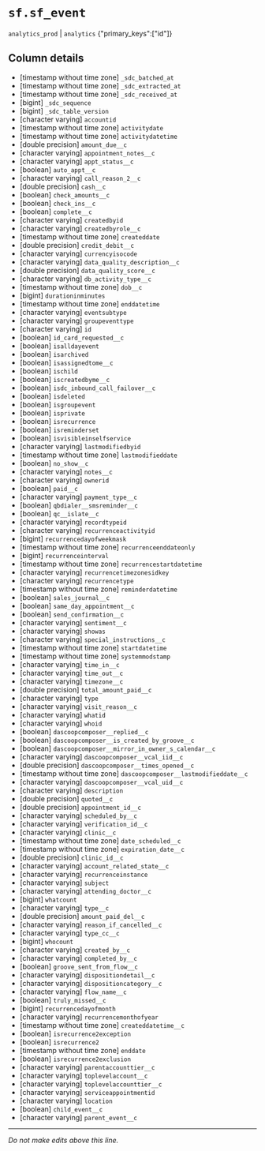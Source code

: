 # `sf.sf_event`
`analytics_prod` | `analytics`
{"primary_keys":["id"]}

## Column details
* [timestamp without time zone] `_sdc_batched_at`
* [timestamp without time zone] `_sdc_extracted_at`
* [timestamp without time zone] `_sdc_received_at`
* [bigint]    `_sdc_sequence`
* [bigint]    `_sdc_table_version`
* [character varying] `accountid`
* [timestamp without time zone] `activitydate`
* [timestamp without time zone] `activitydatetime`
* [double precision] `amount_due__c`
* [character varying] `appointment_notes__c`
* [character varying] `appt_status__c`
* [boolean]   `auto_appt__c`
* [character varying] `call_reason_2__c`
* [double precision] `cash__c`
* [boolean]   `check_amounts__c`
* [boolean]   `check_ins__c`
* [boolean]   `complete__c`
* [character varying] `createdbyid`
* [character varying] `createdbyrole__c`
* [timestamp without time zone] `createddate`
* [double precision] `credit_debit__c`
* [character varying] `currencyisocode`
* [character varying] `data_quality_description__c`
* [double precision] `data_quality_score__c`
* [character varying] `db_activity_type__c`
* [timestamp without time zone] `dob__c`
* [bigint]    `durationinminutes`
* [timestamp without time zone] `enddatetime`
* [character varying] `eventsubtype`
* [character varying] `groupeventtype`
* [character varying] `id`
* [boolean]   `id_card_requested__c`
* [boolean]   `isalldayevent`
* [boolean]   `isarchived`
* [boolean]   `isassignedtome__c`
* [boolean]   `ischild`
* [boolean]   `iscreatedbyme__c`
* [boolean]   `isdc_inbound_call_failover__c`
* [boolean]   `isdeleted`
* [boolean]   `isgroupevent`
* [boolean]   `isprivate`
* [boolean]   `isrecurrence`
* [boolean]   `isreminderset`
* [boolean]   `isvisibleinselfservice`
* [character varying] `lastmodifiedbyid`
* [timestamp without time zone] `lastmodifieddate`
* [boolean]   `no_show__c`
* [character varying] `notes__c`
* [character varying] `ownerid`
* [boolean]   `paid__c`
* [character varying] `payment_type__c`
* [boolean]   `qbdialer__smsreminder__c`
* [boolean]   `qc__islate__c`
* [character varying] `recordtypeid`
* [character varying] `recurrenceactivityid`
* [bigint]    `recurrencedayofweekmask`
* [timestamp without time zone] `recurrenceenddateonly`
* [bigint]    `recurrenceinterval`
* [timestamp without time zone] `recurrencestartdatetime`
* [character varying] `recurrencetimezonesidkey`
* [character varying] `recurrencetype`
* [timestamp without time zone] `reminderdatetime`
* [boolean]   `sales_journal__c`
* [boolean]   `same_day_appointment__c`
* [boolean]   `send_confirmation__c`
* [character varying] `sentiment__c`
* [character varying] `showas`
* [character varying] `special_instructions__c`
* [timestamp without time zone] `startdatetime`
* [timestamp without time zone] `systemmodstamp`
* [character varying] `time_in__c`
* [character varying] `time_out__c`
* [character varying] `timezone__c`
* [double precision] `total_amount_paid__c`
* [character varying] `type`
* [character varying] `visit_reason__c`
* [character varying] `whatid`
* [character varying] `whoid`
* [boolean]   `dascoopcomposer__replied__c`
* [boolean]   `dascoopcomposer__is_created_by_groove__c`
* [boolean]   `dascoopcomposer__mirror_in_owner_s_calendar__c`
* [character varying] `dascoopcomposer__vcal_iid__c`
* [double precision] `dascoopcomposer__times_opened__c`
* [timestamp without time zone] `dascoopcomposer__lastmodifieddate__c`
* [character varying] `dascoopcomposer__vcal_uid__c`
* [character varying] `description`
* [double precision] `quoted__c`
* [double precision] `appointment_id__c`
* [character varying] `scheduled_by__c`
* [character varying] `verification_id__c`
* [character varying] `clinic__c`
* [timestamp without time zone] `date_scheduled__c`
* [timestamp without time zone] `expiration_date__c`
* [double precision] `clinic_id__c`
* [character varying] `account_related_state__c`
* [character varying] `recurrenceinstance`
* [character varying] `subject`
* [character varying] `attending_doctor__c`
* [bigint]    `whatcount`
* [character varying] `type__c`
* [double precision] `amount_paid_del__c`
* [character varying] `reason_if_cancelled__c`
* [character varying] `type_cc__c`
* [bigint]    `whocount`
* [character varying] `created_by__c`
* [character varying] `completed_by__c`
* [boolean]   `groove_sent_from_flow__c`
* [character varying] `dispositiondetail__c`
* [character varying] `dispositioncategory__c`
* [character varying] `flow_name__c`
* [boolean]   `truly_missed__c`
* [bigint]    `recurrencedayofmonth`
* [character varying] `recurrencemonthofyear`
* [timestamp without time zone] `createddatetime__c`
* [boolean]   `isrecurrence2exception`
* [boolean]   `isrecurrence2`
* [timestamp without time zone] `enddate`
* [boolean]   `isrecurrence2exclusion`
* [character varying] `parentaccounttier__c`
* [character varying] `toplevelaccount__c`
* [character varying] `toplevelaccounttier__c`
* [character varying] `serviceappointmentid`
* [character varying] `location`
* [boolean]   `child_event__c`
* [character varying] `parent_event__c`

-------------------------------------------------------------------------------
*Do not make edits above this line.*
